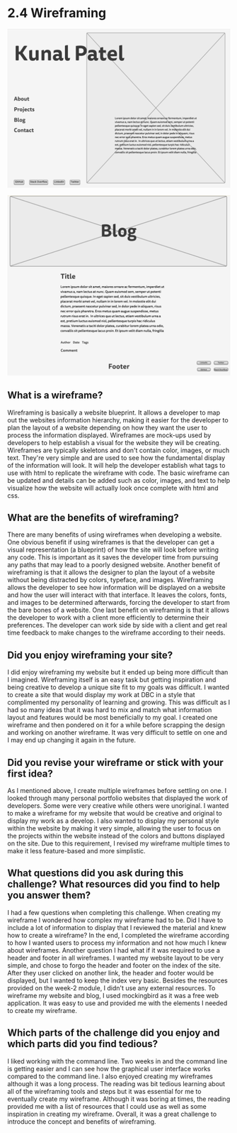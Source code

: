 # 2.4 Wireframing

![Site Wireframe](imgs/wireframe-index.png)

![Blog Wireframe](imgs/wireframe-blog-index.png)

## What is a wireframe?
Wireframing is basically a website blueprint. It allows a developer to map out the websites information hierarchy, making it easier for the developer to plan the layout of a website depending on how they want the user to process the information displayed. Wireframes are mock-ups used by developers to help establish a visual for the website they will be creating. Wireframes are typically skeletons and don't contain color, images, or much text. They're very simple and are used to see how the fundamental display of the information will look. It will help the developer establish what tags to use with html to replicate the wireframe with code. The basic wireframe can be updated and details can be added such as color, images, and text to help visualize how the website will actually look once complete with html and css. 

## What are the benefits of wireframing?
There are many benefits of using wireframes when developing a website. One obvious benefit if using wireframes is that the developer can get a visual representation (a blueprint) of how the site will look before writing any code. This is important as it saves the developer time from pursuing any paths that may lead to a poorly designed website. Another benefit of wireframing is that it allows the designer to plan the layout of a website without being distracted by colors, typeface, and images. Wireframing allows the developer to see how information will be displayed on a website and how the user will interact with that interface. It leaves the colors, fonts, and images to be determined afterwards, forcing the developer to start from the bare bones of a website. One last benefit on wireframing is that it allows the developer to work with a client more efficiently to determine their preferences. The developer can work side by side with a client and get real time feedback to make changes to the wireframe according to their needs. 

## Did you enjoy wireframing your site?
I did enjoy wireframing my website but it ended up being more difficult than I imagined. Wireframing itself is an easy task but getting inspiration and being creative to develop a unique site fit to my goals was difficult. I wanted to create a site that would display my work at DBC in a style that complimented my personality of learning and growing. This was difficult as I had so many ideas that it was hard to mix and match what information layout and features would be most beneficially to my goal. I created one wireframe and then pondered on it for a while before scrapping the design and working on another wireframe. It was very difficult to settle on one and I may end up changing it again in the future. 

## Did you revise your wireframe or stick with your first idea?
As I mentioned above, I create multiple wireframes before settling on one. I looked through many personal portfolio websites that displayed the work of developers. Some were very creative while others were unoriginal. I wanted to make a wireframe for my website that would be creative and original to display my work as a develop. I also wanted to display my personal style within the website by making it very simple, allowing the user to focus on the projects within the website instead of the colors and buttons displayed on the site. Due to this requirement, I revised my wireframe multiple times to make it less feature-based and more simplistic. 

## What questions did you ask during this challenge? What resources did you find to help you answer them?
I had a few questions when completing this challenge. When creating my wireframe I wondered how complex my wireframe had to be. Did I have to include a lot of information to display that I reviewed the material and knew how to create a wireframe? In the end, I completed the wireframe according to how I wanted users to process my information and not how much I knew about wireframes. Another question I had what if it was required to use a header and footer in all wireframes. I wanted my website layout to be very simple, and chose to forgo the header and footer on the index of the site. After they user clicked on another link, the header and footer would be displayed, but I wanted to keep the index very basic. Besides the resources provided on the week-2 module, I didn't use any external resources. To wireframe my website and blog, I used mockingbird as it was a free web application. It was easy to use and provided me with the elements I needed to create my wireframe. 

## Which parts of the challenge did you enjoy and which parts did you find tedious?
I liked working with the command line. Two weeks in and the command line is getting easier and I can see how the graphical user interface works compared to the command line. I also enjoyed creating my wireframes although it was a long process. The reading was bit tedious learning about all of the wireframing tools and steps but it was essential for me to eventually create my wireframe. Although it was boring at times, the reading provided me with a list of resources that I could use as well as some inspiration in creating my wireframe. Overall, it was a great challenge to introduce the concept and benefits of wireframing. 